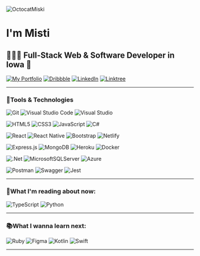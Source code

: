 ![OctocatMiski](https://bit.ly/3Ie0QFm)

# I'm Misti

## 👩🏻‍💻 Full-Stack Web & Software Developer in Iowa 🌽

[![My Portfolio](https://img.shields.io/badge/-Portfolio-%23EA4C89?style=plastic&logo=react)](https://mistidinzy.com)
[![Dribbble](https://img.shields.io/badge/Dribbble-EA4C89?style=plastic&logo=dribbble&logoColor=white)](https://dribbble.com/mistidinzy)
[![LinkedIn](https://img.shields.io/badge/LinkedIn-%23EA4C89.svg?style=plastic&logo=linkedin&logoColor=white)](https://www.linkedin.com/in/mistidinzy/)
[![Linktree](https://img.shields.io/badge/Linktree-%23EA4C89?style=plastic&logo=linktree&logoColor=white)](https://linktr.ee/mdinzy) 

---

### 🥞Tools & Technologies

![Git](https://img.shields.io/badge/git-%23F05033.svg?style=plastic&logo=git&logoColor=white)
![Visual Studio Code](https://img.shields.io/badge/Visual%20Studio%20Code-0078d7.svg?style=plastic&logo=visual-studio-code&logoColor=white)
![Visual Studio](https://img.shields.io/badge/Visual%20Studio-5C2D91.svg?style=plastic&logo=visual-studio&logoColor=white)

![HTML5](https://img.shields.io/badge/HTML5-%23E34F26.svg?style=plastic&logo=html5&logoColor=white)
![CSS3](https://img.shields.io/badge/CSS3-%231572B6.svg?style=plastic&logo=css3&logoColor=white)
![JavaScript](https://img.shields.io/badge/JavaScript-%23323330.svg?style=plastic&logo=javascript&logoColor=%23F7DF1E)
![C#](https://img.shields.io/badge/C%23-%23239120.svg?style=plastic&logo=c-sharp&logoColor=white) 
  
![React](https://img.shields.io/badge/React-%2320232a.svg?style=plastic&logo=react&logoColor=%2361DAFB)
![React Native](https://img.shields.io/badge/React_Native-%2320232a.svg?style=plastic&logo=react&logoColor=%2361DAFB)
![Bootstrap](https://img.shields.io/badge/Bootstrap-%23563D7C.svg?style=plastic&logo=bootstrap&logoColor=white) 
![Netlify](https://img.shields.io/badge/Netlify-%23000000.svg?style=plastic&logo=netlify&logoColor=#00C7B7)
  
![Express.js](https://img.shields.io/badge/Express.js-%23404d59.svg?style=plastic&logo=express&logoColor=%2361DAFB)
![MongoDB](https://img.shields.io/badge/MongoDB-%234ea94b.svg?style=plastic&logo=mongodb&logoColor=white)
![Heroku](https://img.shields.io/badge/Heroku-%23430098.svg?style=plastic&logo=heroku&logoColor=white)
![Docker](https://img.shields.io/badge/Docker-%230db7ed.svg?style=plastic&logo=docker&logoColor=white)

![.Net](https://img.shields.io/badge/.NET-5C2D91?style=plastic&logo=.net&logoColor=white)
![MicrosoftSQLServer](https://img.shields.io/badge/Microsoft%20SQL%20Server-CC2927?style=plastic&logo=microsoft%20sql%20server&logoColor=white)
![Azure](https://img.shields.io/badge/Azure-%230072C6.svg?style=plastic&logo=microsoftazure&logoColor=white)

![Postman](https://img.shields.io/badge/Postman-FF6C37?style=plastic&logo=postman&logoColor=white)
![Swagger](https://img.shields.io/badge/-Swagger-%23Clojure?style=plastic&logo=swagger&logoColor=white)
![Jest](https://img.shields.io/badge/-Jest-%23C21325?style=plastic&logo=jest&logoColor=white)

---

### 📖What I'm reading about now:

![TypeScript](https://img.shields.io/badge/Typescript-%23007ACC.svg?style=plastic&logo=typescript&logoColor=white)
![Python](https://img.shields.io/badge/Python-3670A0?style=plastic&logo=python&logoColor=ffdd54)

---
 
### 📚What I wanna learn next:

![Ruby](https://img.shields.io/badge/Ruby-%23CC342D.svg?style=plastic&logo=ruby&logoColor=white)
![Figma](https://img.shields.io/badge/Figma-%23F24E1E.svg?style=plastic&logo=figma&logoColor=white)
![Kotlin](https://img.shields.io/badge/Kotlin-%237F52FF.svg?style=plastic&logo=kotlin&logoColor=white)
![Swift](https://img.shields.io/badge/Swift-F54A2A?style=plastic&logo=swift&logoColor=white)

---

<!-- ![shield badge](https://img.shields.io/badge/%F0%9F%A9%B7-miski-%23EA4C89?style=plastic&logo=react) -->
 
